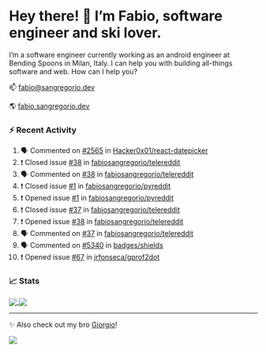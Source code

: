 # Hey there! 👋 I’m Fabio, software engineer and ski lover.

I’m a software engineer currently working as an android engineer at Bending Spoons in Milan, Italy. I can help you with building all-things software and web.
How can I help you?

📫 [fabio@sangregorio.dev](mailto:fabio@sangregorio.dev)

🌎 [fabio.sangregorio.dev](https://fabio.sangregorio.dev)


### :zap: Recent Activity

<!--START_SECTION:activity-->
1. 🗣 Commented on [#2565](https://github.com/Hacker0x01/react-datepicker/issues/2565) in [Hacker0x01/react-datepicker](https://github.com/Hacker0x01/react-datepicker)
2. ❗️ Closed issue [#38](https://github.com/fabiosangregorio/telereddit/issues/38) in [fabiosangregorio/telereddit](https://github.com/fabiosangregorio/telereddit)
3. 🗣 Commented on [#38](https://github.com/fabiosangregorio/telereddit/issues/38) in [fabiosangregorio/telereddit](https://github.com/fabiosangregorio/telereddit)
4. ❗️ Closed issue [#1](https://github.com/fabiosangregorio/pyreddit/issues/1) in [fabiosangregorio/pyreddit](https://github.com/fabiosangregorio/pyreddit)
5. ❗️ Opened issue [#1](https://github.com/fabiosangregorio/pyreddit/issues/1) in [fabiosangregorio/pyreddit](https://github.com/fabiosangregorio/pyreddit)
6. ❗️ Closed issue [#37](https://github.com/fabiosangregorio/telereddit/issues/37) in [fabiosangregorio/telereddit](https://github.com/fabiosangregorio/telereddit)
7. ❗️ Opened issue [#38](https://github.com/fabiosangregorio/telereddit/issues/38) in [fabiosangregorio/telereddit](https://github.com/fabiosangregorio/telereddit)
8. 🗣 Commented on [#37](https://github.com/fabiosangregorio/telereddit/issues/37) in [fabiosangregorio/telereddit](https://github.com/fabiosangregorio/telereddit)
9. 🗣 Commented on [#5340](https://github.com/badges/shields/issues/5340) in [badges/shields](https://github.com/badges/shields)
10. ❗️ Opened issue [#67](https://github.com/jrfonseca/gprof2dot/issues/67) in [jrfonseca/gprof2dot](https://github.com/jrfonseca/gprof2dot)
<!--END_SECTION:activity-->

### 📈 Stats


<a href="https://github.com/fabiosangregorio">
  <img align="center" src="https://github-readme-stats.vercel.app/api/top-langs/?username=fabiosangregorio&layout=compact&title_color=24292e&bg_color=ffffff" />
</a>
<a href="https://github.com/fabiosangregorio">
  <img align="center" src="https://github-readme-stats.vercel.app/api?username=fabiosangregorio&show_icons=true&theme=graywhite&count_private=true&hide_rank=true&include_all_commits=true&bg_color=ffffff" />
</a>

---
✨ Also check out my bro [Giorgio](https://github.com/GiorgioBertolotti)!

![](https://komarev.com/ghpvc/?username=fabiosangregorio)
